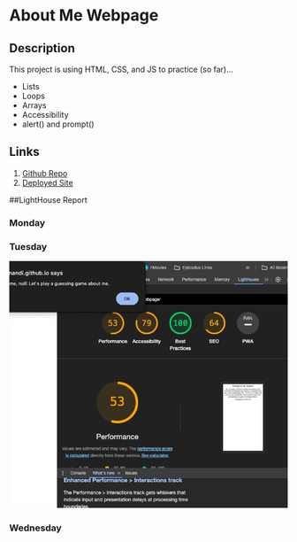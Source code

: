 # About Me Webpage

## Description
This project is using HTML, CSS, and JS to practice (so far)...
- Lists 
- Loops
- Arrays
- Accessibility
- alert() and prompt()

## Links
1. [Github Repo](https://github.com/vivianandi/about-me-webpage.git)
2. [Deployed Site](https://vivianandi.github.io/about-me-webpage/)

##LightHouse Report
### Monday

### Tuesday
<img src="/img/LHR Tues.png" alt="Image Description">

### Wednesday
